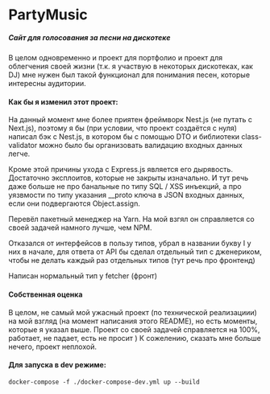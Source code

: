 # PartyMusic
##### Сайт для голосования за песни на дискотеке

В целом одновременно и проект для портфолио и проект для облегчения своей жизни (т.к. я участвую в некоторых дискотеках, 
как DJ) мне нужен был такой функционал для понимания песен, которые интересны аудитории.

#### Как бы я изменил этот проект:

На данный момент мне более приятен фреймворк Nest.js (не путать с Next.js), поэтому я бы (при условии, что проект создаётся
с нуля) написал бэк с Nest.js, в котором бы с помощью DTO и библиотеки class-validator можно было бы организовать валидацию
входных данных легче.

Кроме этой причины ухода с Express.js является его дырявость. Достаточно эксплоитов, которые не закрыты изначально. И тут
речь даже больше не про банальные по типу SQL / XSS инъекций, а про уязвмости по типу указания __proto ключа в JSON 
входных данных, если они подвергаются Object.assign.

Перевёл пакетный менеджер на Yarn. На мой взгял он справляется со своей задачей намного лучше, чем NPM.

Отказался от интерфейсов в пользу типов, убрал в названии букву I у них в начале, для ответа от API бы сделал отдельный тип
с дженериком, чтобы не делать каждый раз отдельных типов (тут речь про фронтенд)

Написан нормальный тип у fetcher (фронт)
#### Собственная оценка

В целом, не самый мой ужасный проект (по технической реализациии) на мой взгляд (на момент написания этого README), но
есть моменты, которые я указал выше. Проект со своей задачей справляется на 100%, работает, не падает, есть не просит )
К сожелению, сказать мне больше нечего, проект неплохой.

#### Для запуска в dev режиме:
```shell
docker-compose -f ./docker-compose-dev.yml up --build
```